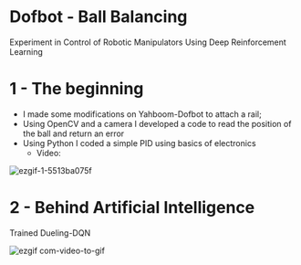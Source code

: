 # Dofbot - Ball Balancing 
Experiment in Control of Robotic Manipulators Using Deep Reinforcement Learning

# 1 - The beginning
- I made some modifications on Yahboom-Dofbot to attach a rail;
- Using OpenCV and a camera I developed a code to read the position of the ball and return an error
- Using Python I coded a simple PID using basics of electronics
  - Video:
  
![ezgif-1-5513ba075f](https://user-images.githubusercontent.com/80589396/200386216-51cb41c0-fa53-4f66-ba6d-cb117bcfa1d8.gif)
# 2 - Behind Artificial Intelligence
Trained Dueling-DQN

![ezgif com-video-to-gif](https://user-images.githubusercontent.com/80589396/226601097-793c1ced-e976-409c-b12c-c606d78cff98.gif)
